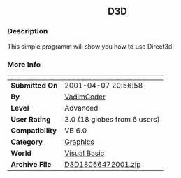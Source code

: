 ﻿<div align="center">

## D3D


</div>

### Description

This simple programm will show you how to use Direct3d!
 
### More Info
 


<span>             |<span>
---                |---
**Submitted On**   |2001-04-07 20:56:58
**By**             |[VadimCoder](https://github.com/Planet-Source-Code/PSCIndex/blob/master/ByAuthor/vadimcoder.md)
**Level**          |Advanced
**User Rating**    |3.0 (18 globes from 6 users)
**Compatibility**  |VB 6\.0
**Category**       |[Graphics](https://github.com/Planet-Source-Code/PSCIndex/blob/master/ByCategory/graphics__1-46.md)
**World**          |[Visual Basic](https://github.com/Planet-Source-Code/PSCIndex/blob/master/ByWorld/visual-basic.md)
**Archive File**   |[D3D18056472001\.zip](https://github.com/Planet-Source-Code/vadimcoder-d3d__1-22215/archive/master.zip)









